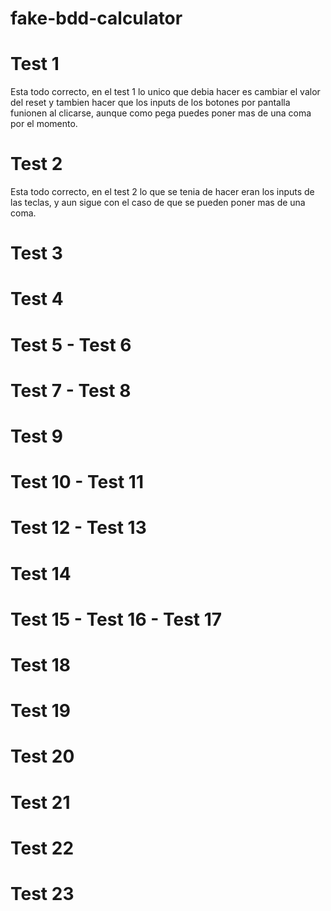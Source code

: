 # fake-bdd-calculator

# Test 1

Esta todo correcto, en el test 1 lo unico que debia hacer es cambiar el valor del reset y tambien hacer que los inputs de los botones por pantalla funionen al clicarse, aunque como pega puedes poner mas de una coma por el momento.

# Test 2

Esta todo correcto, en el test 2 lo que se tenia de hacer eran los inputs de las teclas, y aun sigue con el caso de que se pueden poner mas de una coma.

# Test 3

# Test 4

# Test 5 - Test 6

# Test 7 - Test 8

# Test 9

# Test 10 -  Test 11

# Test 12 - Test 13

# Test 14

# Test 15 - Test 16 - Test 17

# Test 18

# Test 19

# Test 20

# Test 21

# Test 22

# Test 23
